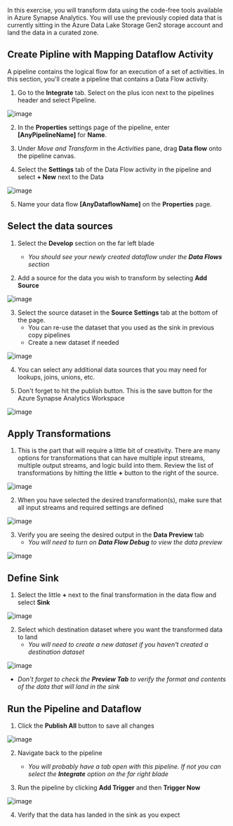 In this exercise, you will transform data using the code-free tools available in Azure Synapse Analytics. You will use the previously copied data that is currently sitting in the Azure Data Lake Storage Gen2 storage account and land the data in a curated zone.

## Create Pipline with Mapping Dataflow Activity
A pipeline contains the logical flow for an execution of a set of activities. In this section, you'll create a pipeline that contains a Data Flow activity.

1. Go to the **Integrate** tab. Select on the plus icon next to the pipelines header and select Pipeline.

![image](https://user-images.githubusercontent.com/94631202/221676074-1136c15c-8af6-414e-987d-4d08b0e225f1.png)

2. In the **Properties** settings page of the pipeline, enter **[AnyPipelineName]** for **Name**.

3. Under _Move and Transform_ in the _Activities_ pane, drag **Data flow** onto the pipeline canvas.

4. Select the **Settings** tab of the Data Flow activity in the pipeline and select **+ New** next to the Data

![image](https://user-images.githubusercontent.com/94631202/221681991-10b79b56-319e-4af5-926d-06d21c8ad394.png)

5. Name your data flow **[AnyDataflowName]** on the **Properties** page.

## Select the data sources

1. Select the **Develop** section on the far left blade
   - _You should see your newly created dataflow under the **Data Flows** section_
      
2. Add a source for the data you wish to transform by selecting **Add Source**

![image](https://user-images.githubusercontent.com/94631202/221684266-5ab5ed38-0295-489b-bc4a-4299799db406.png)

3. Select the source dataset in the **Source Settings** tab at the bottom of the page.
   - You can re-use the dataset that you used as the sink in previous copy pipelines
   - Create a new dataset if needed
    
![image](https://user-images.githubusercontent.com/94631202/221886201-fc69f8a4-01c2-46e3-a57a-60e1df593141.png)

4. You can select any additional data sources that you may need for lookups, joins, unions, etc.

5. Don't forget to hit the publish button. This is the save button for the Azure Synapse Analytics Workspace

![image](https://user-images.githubusercontent.com/94631202/221887334-9d7784ca-57a5-4fc5-817c-eeb771fe546d.png)

## Apply Transformations

1. This is the part that will require a little bit of creativity. There are many options for transformations that can have multiple input streams, multiple output streams, and logic build into them. Review the list of transformations by hitting the little **+** button to the right of the source.

![image](https://user-images.githubusercontent.com/94631202/222166701-37045fa8-6716-4112-8975-8ad06c913eb5.png)

2. When you have selected the desired transformation(s), make sure that all input streams and required settings are defined

![image](https://user-images.githubusercontent.com/94631202/222167350-e4b6bf45-91d6-42ce-9e3d-790075715da0.png)

3. Verify you are seeing the desired output in the **Data Preview** tab
   - _You will need to turn on **Data Flow Debug** to view the data preview_

![image](https://user-images.githubusercontent.com/94631202/222168963-7f9ed21a-92d0-4031-a5bc-23aa9aeafbf2.png)

## Define Sink

1. Select the little **+** next to the final transformation in the data flow and select **Sink**

![image](https://user-images.githubusercontent.com/94631202/222169341-770b9d07-72f2-4099-afff-712a08129b39.png)

2. Select which destination dataset where you want the transformed data to land
   - _You will need to create a new dataset if you haven't created a destination dataset_

![image](https://user-images.githubusercontent.com/94631202/222169972-a2c2c833-4dbf-42ef-8ea9-95ed5414b018.png)
   - _Don't forget to check the **Preview Tab** to verify the format and contents of the data that will land in the sink_

## Run the Pipeline and Dataflow

1. Click the **Publish All** button to save all changes

![image](https://user-images.githubusercontent.com/94631202/222171920-f9002e9e-7d6d-4e8a-8c97-5369f9cc5c22.png)

2. Navigate back to the pipeline
   - _You will probably have a tab open with this pipeline. If not you can select the **Integrate** option on the far right blade_

3. Run the pipeline by clicking **Add Trigger** and then **Trigger Now**

![image](https://user-images.githubusercontent.com/94631202/222172651-52375cad-a424-406a-bb28-519647440579.png)

4. Verify that the data has landed in the sink as you expect

